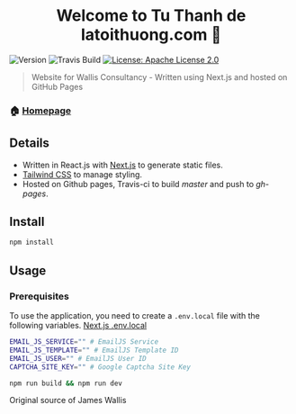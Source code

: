 <h1 align="center">Welcome to Tu Thanh de latoithuong.com 👋</h1>
<p>
  <img alt="Version" src="https://img.shields.io/badge/version-1.0.0-blue.svg?cacheSeconds=2592000" />
  <img alt="Travis Build" src="https://travis-ci.com/james-wallis/wallisconsultancy.svg?token=DMsS4JoCUSe88oxSzNdL&branch=master" />
  <a href="#" target="_blank">
    <img alt="License: Apache License 2.0" src="https://img.shields.io/badge/License-Apache License 2.0-yellow.svg" />
  </a>
</p>

> Website for Wallis Consultancy - Written using Next.js and hosted on GitHub Pages

### 🏠 [Homepage](http://tuthanhdelatoithuong.com)

## Details
* Written in React.js with [Next.js](https://nextjs.org/) to generate static files.
* [Tailwind CSS](https://tailwindcss.com/) to manage styling.
* Hosted on Github pages, Travis-ci to build *master* and push to *gh-pages*.

## Install

```sh
npm install
```

## Usage

### Prerequisites
To  use the application, you need to create a `.env.local` file with the following variables.
[Next.js .env.local](https://nextjs.org/docs/basic-features/environment-variables#exposing-environment-variables-to-the-browser)

```bash
EMAIL_JS_SERVICE="" # EmailJS Service
EMAIL_JS_TEMPLATE="" # EmailJS Template ID
EMAIL_JS_USER="" # EmailJS User ID
CAPTCHA_SITE_KEY="" # Google Captcha Site Key
```

```sh
npm run build && npm run dev
```

Original source of James Wallis
